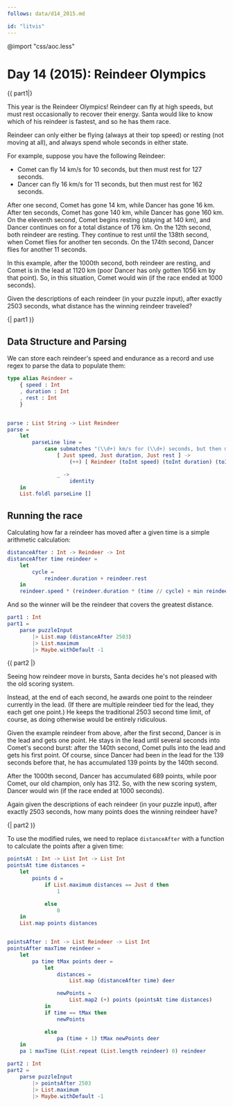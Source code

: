 ```yaml
---
follows: data/d14_2015.md

id: "litvis"
---
```


@import "css/aoc.less"

# Day 14 (2015): Reindeer Olympics

{( part1|}

This year is the Reindeer Olympics! Reindeer can fly at high speeds, but must rest occasionally to recover their energy. Santa would like to know which of his reindeer is fastest, and so he has them race.

Reindeer can only either be flying (always at their top speed) or resting (not moving at all), and always spend whole seconds in either state.

For example, suppose you have the following Reindeer:

- Comet can fly 14 km/s for 10 seconds, but then must rest for 127 seconds.
- Dancer can fly 16 km/s for 11 seconds, but then must rest for 162 seconds.

After one second, Comet has gone 14 km, while Dancer has gone 16 km. After ten seconds, Comet has gone 140 km, while Dancer has gone 160 km. On the eleventh second, Comet begins resting (staying at 140 km), and Dancer continues on for a total distance of 176 km. On the 12th second, both reindeer are resting. They continue to rest until the 138th second, when Comet flies for another ten seconds. On the 174th second, Dancer flies for another 11 seconds.

In this example, after the 1000th second, both reindeer are resting, and Comet is in the lead at 1120 km (poor Dancer has only gotten 1056 km by that point). So, in this situation, Comet would win (if the race ended at 1000 seconds).

Given the descriptions of each reindeer (in your puzzle input), after exactly 2503 seconds, what distance has the winning reindeer traveled?

{| part1 )}

## Data Structure and Parsing

We can store each reindeer's speed and endurance as a record and use regex to parse the data to populate them:

```elm {l}
type alias Reindeer =
    { speed : Int
    , duration : Int
    , rest : Int
    }


parse : List String -> List Reindeer
parse =
    let
        parseLine line =
            case submatches "(\\d+) km/s for (\\d+) seconds, but then must rest for (\\d+)" line of
                [ Just speed, Just duration, Just rest ] ->
                    (++) [ Reindeer (toInt speed) (toInt duration) (toInt rest) ]

                _ ->
                    identity
    in
    List.foldl parseLine []
```

## Running the race

Calculating how far a reindeer has moved after a given time is a simple arithmetic calculation:

```elm {l}
distanceAfter : Int -> Reindeer -> Int
distanceAfter time reindeer =
    let
        cycle =
            reindeer.duration + reindeer.rest
    in
    reindeer.speed * (reindeer.duration * (time // cycle) + min reindeer.duration (modBy cycle time))
```

And so the winner will be the reindeer that covers the greatest distance.

```elm {l r}
part1 : Int
part1 =
    parse puzzleInput
        |> List.map (distanceAfter 2503)
        |> List.maximum
        |> Maybe.withDefault -1
```

{( part2 |}

Seeing how reindeer move in bursts, Santa decides he's not pleased with the old scoring system.

Instead, at the end of each second, he awards one point to the reindeer currently in the lead. (If there are multiple reindeer tied for the lead, they each get one point.) He keeps the traditional 2503 second time limit, of course, as doing otherwise would be entirely ridiculous.

Given the example reindeer from above, after the first second, Dancer is in the lead and gets one point. He stays in the lead until several seconds into Comet's second burst: after the 140th second, Comet pulls into the lead and gets his first point. Of course, since Dancer had been in the lead for the 139 seconds before that, he has accumulated 139 points by the 140th second.

After the 1000th second, Dancer has accumulated 689 points, while poor Comet, our old champion, only has 312. So, with the new scoring system, Dancer would win (if the race ended at 1000 seconds).

Again given the descriptions of each reindeer (in your puzzle input), after exactly 2503 seconds, how many points does the winning reindeer have?

{| part2 )}

To use the modified rules, we need to replace `distanceAfter` with a function to calculate the points after a given time:

```elm {l}
pointsAt : Int -> List Int -> List Int
pointsAt time distances =
    let
        points d =
            if List.maximum distances == Just d then
                1

            else
                0
    in
    List.map points distances


pointsAfter : Int -> List Reindeer -> List Int
pointsAfter maxTime reindeer =
    let
        pa time tMax points deer =
            let
                distances =
                    List.map (distanceAfter time) deer

                newPoints =
                    List.map2 (+) points (pointsAt time distances)
            in
            if time == tMax then
                newPoints

            else
                pa (time + 1) tMax newPoints deer
    in
    pa 1 maxTime (List.repeat (List.length reindeer) 0) reindeer
```

```elm {l r}
part2 : Int
part2 =
    parse puzzleInput
        |> pointsAfter 2503
        |> List.maximum
        |> Maybe.withDefault -1
```

